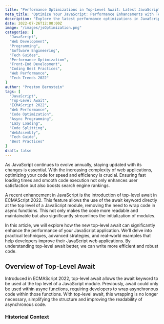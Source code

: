 ```yaml
---
title: "Performance Optimizations in Top-Level Await: Latest JavaScript Code in 2022"
meta_title: "Optimize Your JavaScript: Performance Enhancements with Top-Level Await"
description: "Explore the latest performance optimizations in JavaScript, focusing on the use of top-level await. This comprehensive guide covers best practices, advanced techniques, and real-world examples to help you enhance your web applications."
date: 2022-07-26T12:00:00Z
image: "/images/jsOptimization.png"
categories: [
  "JavaScript",
  "Web Development",
  "Programming",
  "Software Engineering",
  "Tech Guides",
  "Performance Optimization",
  "Front-End Development",
  "Coding Best Practices",
  "Web Performance",
  "Tech Trends 2022"
]
author: "Preston Bernstein"
tags: [
  "JavaScript",
  "Top-Level Await",
  "ECMAScript 2022",
  "Web Performance",
  "Code Optimization",
  "Async Programming",
  "Lazy Loading",
  "Code Splitting",
  "WebAssembly",
  "Tech Guide",
  "Best Practices"
]
draft: false
---
```



As JavaScript continues to evolve annually, staying updated with its changes is essential. With the increasing complexity of web applications, optimizing your code for speed and efficiency is crucial. Ensuring fast loading times and smooth code execution not only enhances user satisfaction but also boosts search engine rankings.

A recent enhancement in JavaScript is the introduction of top-level await in ECMAScript 2022. This feature allows the use of the await keyword directly at the top level of a JavaScript module, removing the need to wrap code in async functions. This not only makes the code more readable and maintainable but also significantly streamlines the initialization of modules.

In this article, we will explore how the new top-level await can significantly enhance the performance of your JavaScript application. We'll delve into practical techniques, advanced strategies, and real-world examples that help developers improve their JavaScript web applications. By understanding top-level await better, we can write more efficient and robust code.

## Overview of Top-Level Await

Introduced in ECMAScript 2022, top-level await allows the await keyword to be used at the top level of a JavaScript module. Previously, await could only be used within async functions, requiring developers to wrap asynchronous code within those functions. With top-level await, this wrapping is no longer necessary, simplifying the structure and improving the readability of asynchronous code.

### Historical Context